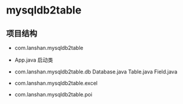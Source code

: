 # mysqldb2table
## 项目结构
+ com.lanshan.mysqldb2table
+ App.java 启动类
 
+ com.lanshan.mysqldb2table.db
    Database.java
    Table.java
    Field.java

+ com.lanshan.mysqldb2table.excel
+ com.lanshan.mysqldb2table.poi
